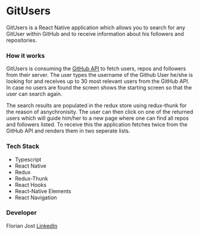 # GitUsers

GitUsers is a React Native application which allows you to search for any GitUser within GitHub and to receive information about his followers and repositories.


### How it works

GitUsers is consuming the [GitHub API](https://developer.github.com/v3/) to fetch users, repos and followers from their server. The user types the username of the Github User he/she is looking for and receives up to 30 most relevant users from the GitHub API. In case no users are found the screen shows the starting screen so that the user can search again.

The search results are populated in the redux store using redux-thunk for the reason of asnychronisity. The user can then click on one of the returned users which will guide him/her to a new page where one can find all repos and followers listed. To receive this the application fetches twice from the GitHub API and renders them in two seperate lists.

### Tech Stack
* Typescript
* React Native
* Redux
* Redux-Thunk
* React Hooks
* React-Native Elements
* React Navigation

### Developer
Florian Jost [LinkedIn](https://www.linkedin.com/in/fjost/)
